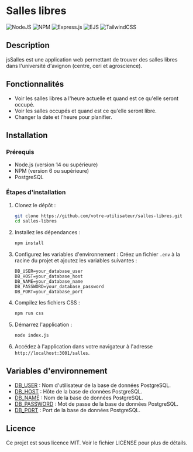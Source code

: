 # Salles libres

![NodeJS](https://img.shields.io/badge/node.js-6DA55F?style=for-the-badge&logo=node.js&logoColor=white) 
![NPM](https://img.shields.io/badge/NPM-%23CB3837.svg?style=for-the-badge&logo=npm&logoColor=white)
![Express.js](https://img.shields.io/badge/express.js-%23404d59.svg?style=for-the-badge&logo=express&logoColor=%2361DAFB)
![EJS](https://img.shields.io/badge/ejs-%23B4CA65.svg?style=for-the-badge&logo=ejs&logoColor=black)
![TailwindCSS](https://img.shields.io/badge/tailwindcss-%2338B2AC.svg?style=for-the-badge&logo=tailwind-css&logoColor=white)

## Description

jsSalles est une application web permettant de trouver des salles libres dans l'université d'avignon (centre, ceri et agroscience).

## Fonctionnalités

- Voir les salles libres a l'heure actuelle et quand est ce qu'elle seront occupé.
- Voir les salles occupés et quand est ce qu'elle seront libre.
- Changer la date et l'heure pour planifier.

## Installation

### Prérequis

- Node.js (version 14 ou supérieure)
- NPM (version 6 ou supérieure)
- PostgreSQL

### Étapes d'installation

1. Clonez le dépôt :
    ```sh
    git clone https://github.com/votre-utilisateur/salles-libres.git
    cd salles-libres
    ```

2. Installez les dépendances :
    ```sh
    npm install
    ```

3. Configurez les variables d'environnement :
    Créez un fichier `.env` à la racine du projet et ajoutez les variables suivantes :
    ```env
    DB_USER=your_database_user
    DB_HOST=your_database_host
    DB_NAME=your_database_name
    DB_PASSWORD=your_database_password
    DB_PORT=your_database_port
    ```

4. Compilez les fichiers CSS :
    ```sh
    npm run css
    ```

5. Démarrez l'application :
    ```sh
    node index.js
    ```

6. Accédez à l'application dans votre navigateur à l'adresse `http://localhost:3001/salles`.

## Variables d'environnement

- [DB_USER](http://_vscodecontentref_/1) : Nom d'utilisateur de la base de données PostgreSQL.
- [DB_HOST](http://_vscodecontentref_/2) : Hôte de la base de données PostgreSQL.
- [DB_NAME](http://_vscodecontentref_/3) : Nom de la base de données PostgreSQL.
- [DB_PASSWORD](http://_vscodecontentref_/4) : Mot de passe de la base de données PostgreSQL.
- [DB_PORT](http://_vscodecontentref_/5) : Port de la base de données PostgreSQL.

## Licence

Ce projet est sous licence MIT. Voir le fichier LICENSE pour plus de détails.

